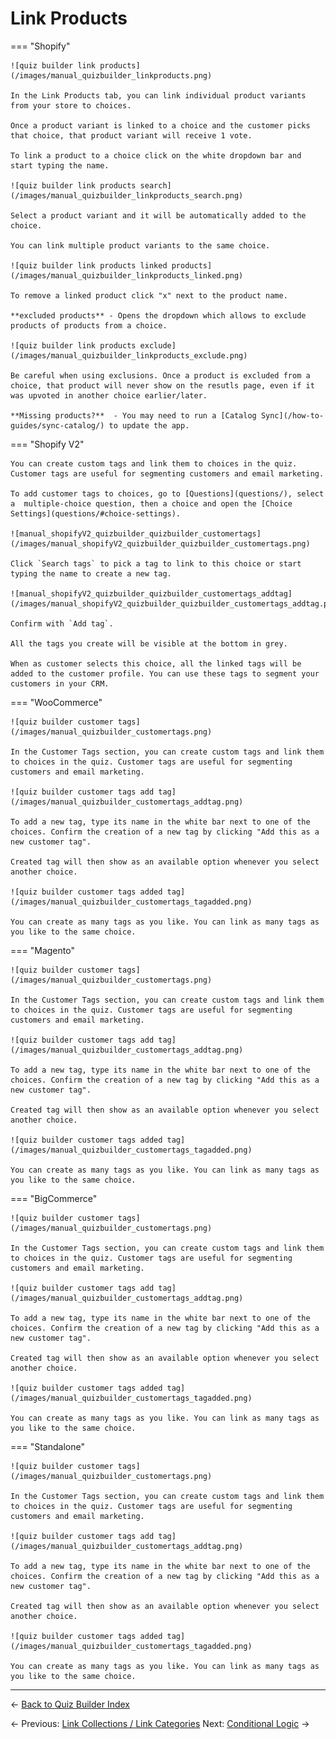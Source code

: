 # Link Products

=== "Shopify"

    ![quiz builder link products](/images/manual_quizbuilder_linkproducts.png)

    In the Link Products tab, you can link individual product variants from your store to choices.

    Once a product variant is linked to a choice and the customer picks that choice, that product variant will receive 1 vote.

    To link a product to a choice click on the white dropdown bar and start typing the name.

    ![quiz builder link products search](/images/manual_quizbuilder_linkproducts_search.png)

    Select a product variant and it will be automatically added to the choice.

    You can link multiple product variants to the same choice.

    ![quiz builder link products linked products](/images/manual_quizbuilder_linkproducts_linked.png)

    To remove a linked product click "x" next to the product name.

    **excluded products** - Opens the dropdown which allows to exclude products of products from a choice. 

    ![quiz builder link products exclude](/images/manual_quizbuilder_linkproducts_exclude.png)

    Be careful when using exclusions. Once a product is excluded from a choice, that product will never show on the resutls page, even if it was upvoted in another choice earlier/later.

    **Missing products?**  - You may need to run a [Catalog Sync](/how-to-guides/sync-catalog/) to update the app.

=== "Shopify V2"

    You can create custom tags and link them to choices in the quiz. Customer tags are useful for segmenting customers and email marketing.

    To add customer tags to choices, go to [Questions](questions/), select a  multiple-choice question, then a choice and open the [Choice Settings](questions/#choice-settings).

    ![manual_shopifyV2_quizbuilder_quizbuilder_customertags](/images/manual_shopifyV2_quizbuilder_quizbuilder_customertags.png)

    Click `Search tags` to pick a tag to link to this choice or start typing the name to create a new tag. 

    ![manual_shopifyV2_quizbuilder_quizbuilder_customertags_addtag](/images/manual_shopifyV2_quizbuilder_quizbuilder_customertags_addtag.png)
    
    Confirm with `Add tag`. 
    
    All the tags you create will be visible at the bottom in grey.

    When as customer selects this choice, all the linked tags will be added to the customer profile. You can use these tags to segment your customers in your CRM. 

=== "WooCommerce"

    ![quiz builder customer tags](/images/manual_quizbuilder_customertags.png)

    In the Customer Tags section, you can create custom tags and link them to choices in the quiz. Customer tags are useful for segmenting customers and email marketing.

    ![quiz builder customer tags add tag](/images/manual_quizbuilder_customertags_addtag.png)

    To add a new tag, type its name in the white bar next to one of the choices. Confirm the creation of a new tag by clicking "Add this as a new customer tag".

    Created tag will then show as an available option whenever you select another choice.

    ![quiz builder customer tags added tag](/images/manual_quizbuilder_customertags_tagadded.png)

    You can create as many tags as you like. You can link as many tags as you like to the same choice. 

=== "Magento"

    ![quiz builder customer tags](/images/manual_quizbuilder_customertags.png)

    In the Customer Tags section, you can create custom tags and link them to choices in the quiz. Customer tags are useful for segmenting customers and email marketing.

    ![quiz builder customer tags add tag](/images/manual_quizbuilder_customertags_addtag.png)

    To add a new tag, type its name in the white bar next to one of the choices. Confirm the creation of a new tag by clicking "Add this as a new customer tag".

    Created tag will then show as an available option whenever you select another choice.

    ![quiz builder customer tags added tag](/images/manual_quizbuilder_customertags_tagadded.png)

    You can create as many tags as you like. You can link as many tags as you like to the same choice. 

=== "BigCommerce"

    ![quiz builder customer tags](/images/manual_quizbuilder_customertags.png)

    In the Customer Tags section, you can create custom tags and link them to choices in the quiz. Customer tags are useful for segmenting customers and email marketing.

    ![quiz builder customer tags add tag](/images/manual_quizbuilder_customertags_addtag.png)

    To add a new tag, type its name in the white bar next to one of the choices. Confirm the creation of a new tag by clicking "Add this as a new customer tag".

    Created tag will then show as an available option whenever you select another choice.

    ![quiz builder customer tags added tag](/images/manual_quizbuilder_customertags_tagadded.png)

    You can create as many tags as you like. You can link as many tags as you like to the same choice. 

=== "Standalone"

    ![quiz builder customer tags](/images/manual_quizbuilder_customertags.png)

    In the Customer Tags section, you can create custom tags and link them to choices in the quiz. Customer tags are useful for segmenting customers and email marketing.

    ![quiz builder customer tags add tag](/images/manual_quizbuilder_customertags_addtag.png)

    To add a new tag, type its name in the white bar next to one of the choices. Confirm the creation of a new tag by clicking "Add this as a new customer tag".

    Created tag will then show as an available option whenever you select another choice.

    ![quiz builder customer tags added tag](/images/manual_quizbuilder_customertags_tagadded.png)

    You can create as many tags as you like. You can link as many tags as you like to the same choice.


---

← [Back to Quiz Builder Index](index/)


← Previous: [Link Collections / Link Categories](link-collections/)
Next: [Conditional Logic](conditional-logic/) →
